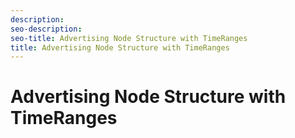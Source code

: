 ```yaml
---
description: 
seo-description: 
seo-title: Advertising Node Structure with TimeRanges
title: Advertising Node Structure with TimeRanges
---
```


# Advertising Node Structure with TimeRanges



